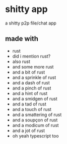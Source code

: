 # shitty app

a shitty p2p file/chat app

## made with

- rust
- did i mention rust?
- also rust
- and some more rust
- and a bit of rust
- and a sprinkle of rust
- and a dash of rust
- and a pinch of rust
- and a hint of rust
- and a smidgen of rust
- and a tad of rust
- and a touch of rust
- and a smattering of rust
- and a soupçon of rust
- and a modicum of rust
- and a jot of rust
- oh yeah typescript too
